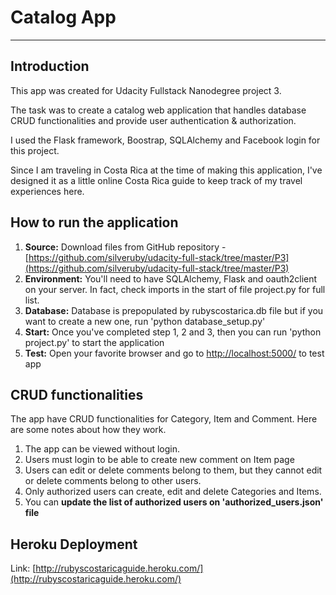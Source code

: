 # Catalog App

---

## Introduction

This app was created for Udacity Fullstack Nanodegree project 3. 

The task was to create a catalog web application that handles database CRUD functionalities and provide user authentication & authorization. 

I used the Flask framework, Boostrap, SQLAlchemy and Facebook login for this project.  

Since I am traveling in Costa Rica at the time of making this application, I've designed it as a little online Costa Rica guide to keep track of my travel experiences here. 

## How to run the application

1. **Source:** Download files from GitHub repository - [https://github.com/silveruby/udacity-full-stack/tree/master/P3](https://github.com/silveruby/udacity-full-stack/tree/master/P3)
2. **Environment:** You'll need to have SQLAlchemy, Flask and oauth2client on your server. In fact, check imports in the start of file project.py for full list. 
3. **Database:** Database is prepopulated by rubyscostarica.db file but if you want to create a new one, run 'python database_setup.py'
4. **Start:** Once you've completed step 1, 2 and 3, then you can run 'python project.py' to start the application
5. **Test:** Open your favorite browser and go to [http://localhost:5000/](http://localhost:5000/) to test app

## CRUD functionalities

The app have CRUD functionalities for Category, Item and Comment. Here are some notes about how they work. 

1. The app can be viewed without login.
2. Users must login to be able to create new comment on Item page
3. Users can edit or delete comments belong to them, but they cannot edit or delete comments belong to other users. 
4. Only authorized users can create, edit and delete Categories and Items. 
5. You can **update the list of authorized users on 'authorized_users.json' file**

## Heroku Deployment

Link: [http://rubyscostaricaguide.heroku.com/](http://rubyscostaricaguide.heroku.com/)



